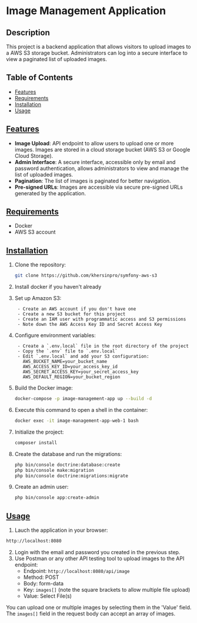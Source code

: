 # Image Management Application

## Description
This project is a backend application that allows visitors to upload images to a AWS S3 storage bucket. Administrators can log into a secure interface to view a paginated list of uploaded images.

## Table of Contents
- [Features](#features)
- [Requirements](#requirements)
- [Installation](#installation)
- [Usage](#usage)

## [Features](#features)
- **Image Upload**: API endpoint to allow users to upload one or more images. Images are stored in a cloud storage bucket (AWS S3 or Google Cloud Storage).
- **Admin Interface**: A secure interface, accessible only by email and password authentication, allows administrators to view and manage the list of uploaded images.
- **Pagination**: The list of images is paginated for better navigation.
- **Pre-signed URLs**: Images are accessible via secure pre-signed URLs generated by the application.

## [Requirements](#requirements)
- Docker
- AWS S3 account

## [Installation](#installation)
1. Clone the repository:
    ```bash
    git clone https://github.com/khersinpro/symfony-aws-s3
    ```
2. Install docker if you haven't already

3. Set up Amazon S3:

        - Create an AWS account if you don't have one
        - Create a new S3 bucket for this project
        - Create an IAM user with programmatic access and S3 permissions
        - Note down the AWS Access Key ID and Secret Access Key

4. Configure environment variables:

        - Create a `.env.local` file in the root directory of the project
        - Copy the `.env` file to `.env.local`
        - Edit `.env.local` and add your S3 configuration:
          AWS_BUCKET_NAME=your_bucket_name
          AWS_ACCESS_KEY_ID=your_access_key_id
          AWS_SECRET_ACCESS_KEY=your_secret_access_key
          AWS_DEFAULT_REGION=your_bucket_region

5. Build the Docker image:
    ```bash
    docker-compose -p image-management-app up --build -d
    ```

6. Execute this command to open a shell in the container:
    ```bash
    docker exec -it image-management-app-web-1 bash
    ```

7. Initialize the project:
    ```bash
    composer install
    ```

8. Create the database and run the migrations:
    ```bash
    php bin/console doctrine:database:create
    php bin/console make:migration
    php bin/console doctrine:migrations:migrate
    ```

9. Create an admin user:
    ```bash
    php bin/console app:create-admin
    ```

## [Usage](#usage)
1. Lauch the application in your browser:
```bash
http://localhost:8080
```
2. Login with the email and password you created in the previous step.
3. Use Postman or any other API testing tool to upload images to the API endpoint:
   - Endpoint: `http://localhost:8080/api/image`
   - Method: POST
   - Body: form-data
   - Key: `images[]` (note the square brackets to allow multiple file upload)
   - Value: Select File(s)

You can upload one or multiple images by selecting them in the 'Value' field. The `images[]` field in the request body can accept an array of images.